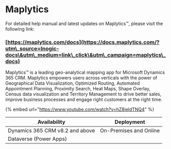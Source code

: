 # Maplytics

For detailed help manual and latest updates on Maplytics™, please visit the following link:

### [https://maplytics.com/docs](https://docs.maplytics.com/?utm\_source=Inogic-docs\&utm\_medium=link\_click\&utm\_campaign=maplytics\_docs)

Maplytics™ is a  leading geo-analytical mapping app for Microsoft Dynamics 365 CRM. Maplytics empowers users across verticals with the power of Geographical Data Visualization, Optimized Routing, Automated Appointment Planning, Proximity Search, Heat Maps, Shape Overlay, Census data visualization and Territory Management to drive better sales, improve business processes and engage right customers at the right time.

{% embed url="https://www.youtube.com/watch?v=hZ8ieldTNQ4" %}



| Availability                    | Deployment              |
| ------------------------------- | ----------------------- |
| Dynamics 365 CRM v8.2 and above |  On-Premises and Online |
| Dataverse (Power Apps)          |                         |
